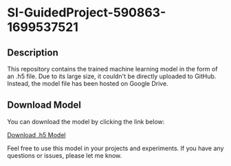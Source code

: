 # SI-GuidedProject-590863-1699537521

## Description

This repository contains the trained machine learning model in the form of an .h5 file. Due to its large size, it couldn't be directly uploaded to GitHub. Instead, the model file has been hosted on Google Drive.

## Download Model

You can download the model by clicking the link below:

[Download .h5 Model](https://drive.google.com/your/model/file)

Feel free to use this model in your projects and experiments. If you have any questions or issues, please let me know.
